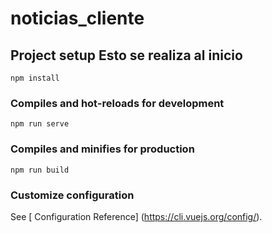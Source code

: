 
# noticias_cliente

## Project setup  Esto se realiza al inicio
```
npm install
```

### Compiles and hot-reloads for development
```
npm run serve
```

### Compiles and minifies for production
```
npm run build
```

### Customize configuration
See [ Configuration Reference] (https://cli.vuejs.org/config/).


